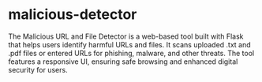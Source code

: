 # malicious-detector
The Malicious URL and File Detector is a web-based tool built with Flask that helps users identify harmful URLs and files. It scans uploaded .txt and .pdf files or entered URLs for phishing, malware, and other threats. The tool features a responsive UI, ensuring safe browsing and enhanced digital security for users.
